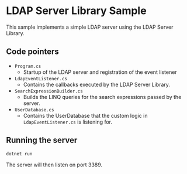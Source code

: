 # LDAP Server Library Sample

This sample implements a simple LDAP server using the LDAP Server Library.

## Code pointers

- `Program.cs`
  - Startup of the LDAP server and registration of the event listener
- `LdapEventListener.cs`
  - Contains the callbacks executed by the LDAP Server Library.
- `SearchExpressionBuilder.cs`
  - Builds the LINQ queries for the search expressions passed by the server.
- `UserDatabase.cs`
  - Contains the UserDatabase that the custom logic in `LdapEventListener.cs` is listening for.

## Running the server

```
dotnet run
```

The server will then listen on port 3389.
